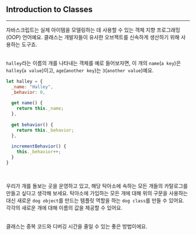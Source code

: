 ## Introduction to Classes
---
자바스크립트는 실제 아이템을 모델링하는 데 사용할 수 있는 객체 지향 프로그래밍(OOP) 언어예요. 클래스는 개발자들이 유사한 오브젝트를 신속하게 생산하기 위해 사용하는 도구죠.
<br>
<br>

`halley`라는 이름의 개를 나타내는 객체를 예로 들어보자면, 이 개의 `name`(`a key`)은 `halley`(`a value`)이고, `age`(`another key`)는 `3`(`another value`)예요.

```javascript
let halley = {
  _name: "Halley",
  _behavior: 0,
 
  get name() {
    return this._name;
  },
 
  get behavior() {
    return this._behavior;
  },
 
  incrementBehavior() {
    this._behavior++;
  }
}
```
<br>

우리가 개를 돌보는 곳을 운영하고 있고, 해당 탁아소에 속하는 모든 개들의 카탈로그를 만들고 싶다고 생각해 보세요. 탁아소에 가입하는 모든 개에 대해 위의 구문을 사용하는 대신 새로운 `dog object`를 만드는 템플릿 역할을 하는 `dog class`를 만들 수 있어요. 각각의 새로운 개에 대해 이름의 값을 제공할 수 있어요.
<br>
<br>

클래스는 중복 코드와 디버깅 시간을 줄일 수 있는 좋은 방법이에요.
<br>
<br>